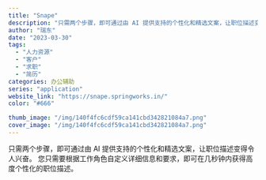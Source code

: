 ```yaml
---
title: "Snape"
description: "只需两个步骤，即可通过由 AI 提供支持的个性化和精选文案，让职位描述变得令人兴奋。 您只需要根据工作角色自定义详细信息"
author: "瑞东"
date: "2023-03-30"
tags:
  - "人力资源"
  - "客户"
  - "求职"
  - "简历"
categories: 办公辅助
series: "application"
website_link: "https://snape.springworks.in/"
color: "#666"

thumb_image: "/img/140f4fc6cdf59ca141cbd342821084a7.png"
cover_image: "/img/140f4fc6cdf59ca141cbd342821084a7.png"
---
```


只需两个步骤，即可通过由 AI 提供支持的个性化和精选文案，让职位描述变得令人兴奋。 您只需要根据工作角色自定义详细信息和要求，即可在几秒钟内获得高度个性化的职位描述。 